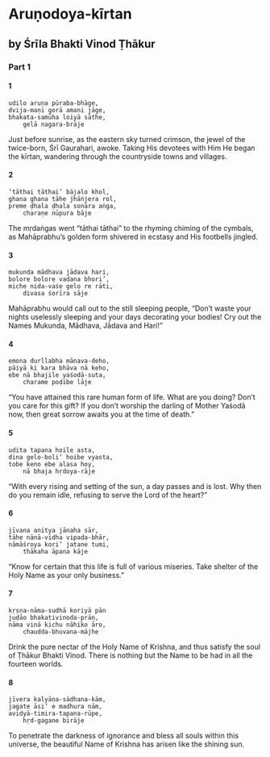 # Aruṇodoya-kīrtan

## by Śrīla Bhakti Vinod Ṭhākur

### Part 1

#### 1

    udilo aruṇa pūraba-bhāge,
    dvija-maṇi gorā amani jāge,
    bhakata-samūha loiyā sāthe,
        gelā nagara-brāje

Just before sunrise, as the eastern sky turned crimson, the jewel of the twice-born, Śrī Gaurahari, awoke. Taking His devotees with Him He began the kīrtan, wandering through the countryside towns and villages.

#### 2

    ‘tāthai tāthai’ bājalo khol,
    ghana ghana tāhe jhāṅjera rol,
    preme ḍhala ḍhala sonāra aṅga,
        charaṇe nūpura bāje

The mṛdaṅgas went “tāthai tāthai” to the rhyming chiming of the cymbals, as Mahāprabhu’s golden form shivered in ecstasy and His footbells jingled.

#### 3

    mukunda mādhava jādava hari,
    bolore bolore vadana bhori’,
    miche nida-vaśe gelo re rāti,
        divasa śorīra sāje

Mahāprabhu would call out to the still sleeping people, “Don’t waste your nights uselessly sleeping and your days decorating your bodies! Cry out the Names Mukunda, Mādhava, Jādava and Hari!”

#### 4

    emona durllabha mānava-deho,
    pāiyā ki kara bhāva nā keho,
    ebe nā bhajile yaśodā-suta,
        charame poḍibe lāje

“You have attained this rare human form of life. What are you doing? Don’t you care for this gift? If you don’t worship the darling of Mother Yaśodā now, then great sorrow awaits you at the time of death.”

#### 5

    udita tapana hoile asta,
    dina gelo-boli’ hoibe vyasta,
    tobe keno ebe alasa hoy,
        nā bhaja hṛdoya-rāje

“With every rising and setting of the sun, a day passes and is lost. Why then do you remain idle, refusing to serve the Lord of the heart?”

#### 6

    jīvana anitya jānaha sār,
    tāhe nānā-vidha vipada-bhār,
    nāmāśroya kori’ jatane tumi,
        thākaha āpana kāje

“Know for certain that this life is full of various miseries. Take shelter of the Holy Name as your only business.”

#### 7

    kṛṣṇa-nāma-sudhā koriyā pān
    juḍāo bhakativinoda-prāṇ,
    nāma vinā kichu nāhiko āro,
        chaudda-bhuvana-mājhe

Drink the pure nectar of the Holy Name of Krishna, and thus satisfy the soul of Ṭhākur Bhakti Vinod. There is nothing but the Name to be had in all the fourteen worlds.

#### 8

    jīvera kalyāṇa-sādhana-kām,
    jagate āsi’ e madhura nām,
    avidyā-timira-tapana-rūpe,
        hṛd-gagane birāje

To penetrate the darkness of ignorance and bless all souls within this universe, the beautiful Name of Krishna has arisen like the shining sun.


